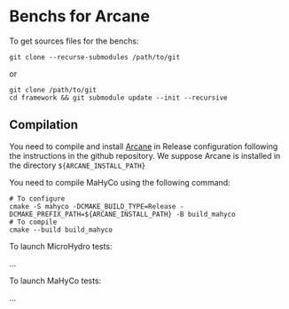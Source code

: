 Benchs for Arcane
=================

To get sources files for the benchs:

~~~{.sh}
git clone --recurse-submodules /path/to/git
~~~

or

~~~{.sh}
git clone /path/to/git
cd framework && git submodule update --init --recursive
~~~

Compilation
-----------

You need to compile and install
[Arcane](https://github.com/arcaneframework/framework) in Release
configuration following the instructions in the github repository. We
suppose Arcane is installed in the directory `${ARCANE_INSTALL_PATH}`

You need to compile MaHyCo using the following command:

~~~{.sh}
# To configure
cmake -S mahyco -DCMAKE_BUILD_TYPE=Release -DCMAKE_PREFIX_PATH=${ARCANE_INSTALL_PATH} -B build_mahyco
# To compile
cmake --build build_mahyco
~~~

To launch MicroHydro tests:

...

To launch MaHyCo tests:

...
